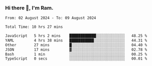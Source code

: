 ### Hi there 👋, I'm Ram.

<!--START_SECTION:waka-->

```txt
From: 02 August 2024 - To: 09 August 2024

Total Time: 10 hrs 27 mins

JavaScript   5 hrs 2 mins    ████████████░░░░░░░░░░░░░   48.25 %
YAML         4 hrs 38 mins   ███████████░░░░░░░░░░░░░░   44.31 %
Other        27 mins         █░░░░░░░░░░░░░░░░░░░░░░░░   04.40 %
JSON         17 mins         ▓░░░░░░░░░░░░░░░░░░░░░░░░   02.78 %
Bash         1 min           ░░░░░░░░░░░░░░░░░░░░░░░░░   00.25 %
TypeScript   0 secs          ░░░░░░░░░░░░░░░░░░░░░░░░░   00.01 %
```

<!--END_SECTION:waka-->
